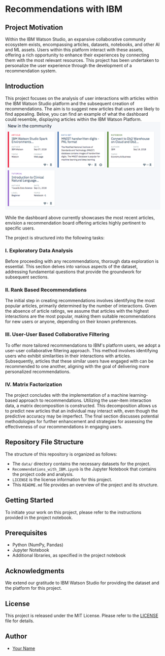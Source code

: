 # Recommendations with IBM

## Project Motivation

Within the IBM Watson Studio, an expansive collaborative community ecosystem exists, encompassing articles, datasets, notebooks, and other AI and ML assets. Users within this platform interact with these assets, offering a rich opportunity to enhance their experiences by connecting them with the most relevant resources. This project has been undertaken to personalize the user experience through the development of a recommendation system.

## Introduction

This project focuses on the analysis of user interactions with articles within the IBM Watson Studio platform and the subsequent creation of recommendations. The aim is to suggest new articles that users are likely to find appealing. Below, you can find an example of what the dashboard could resemble, displaying articles within the IBM Watson Platform.
![Example Dashboard](dashboard.png)

While the dashboard above currently showcases the most recent articles, envision a recommendation board offering articles highly pertinent to specific users.

The project is structured into the following tasks:

### I. Exploratory Data Analysis

Before proceeding with any recommendations, thorough data exploration is essential. This section delves into various aspects of the dataset, addressing fundamental questions that provide the groundwork for subsequent sections.

### II. Rank Based Recommendations

The initial step in creating recommendations involves identifying the most popular articles, primarily determined by the number of interactions. Given the absence of article ratings, we assume that articles with the highest interactions are the most popular, making them suitable recommendations for new users or anyone, depending on their known preferences.

### III. User-User Based Collaborative Filtering

To offer more tailored recommendations to IBM's platform users, we adopt a user-user collaborative filtering approach. This method involves identifying users who exhibit similarities in their interactions with articles. Subsequently, articles that these similar users have engaged with can be recommended to one another, aligning with the goal of delivering more personalized recommendations.

### IV. Matrix Factorization

The project concludes with the implementation of a machine learning-based approach to recommendations. Utilizing the user-item interaction data, a matrix decomposition is constructed. This decomposition allows us to predict new articles that an individual may interact with, even though the predictive accuracy may be imperfect. The final section discusses potential methodologies for further enhancement and strategies for assessing the effectiveness of our recommendations in engaging users.

## Repository File Structure

The structure of this repository is organized as follows:

- The `data/` directory contains the necessary datasets for the project.
- `Recommendations_with_IBM.ipynb` is the Jupyter Notebook that contains the project code and analysis.
- `LICENSE` is the license information for this project.
- This `README.md` file provides an overview of the project and its structure.

## Getting Started

To initiate your work on this project, please refer to the instructions provided in the project notebook.

## Prerequisites

- Python (NumPy, Pandas)
- Jupyter Notebook
- Additional libraries, as specified in the project notebook

## Acknowledgments

We extend our gratitude to IBM Watson Studio for providing the dataset and the platform for this project.

## License

This project is released under the MIT License. Please refer to the [LICENSE](LICENSE) file for details.

## Author

- [Your Name](https://github.com/yourusername)
